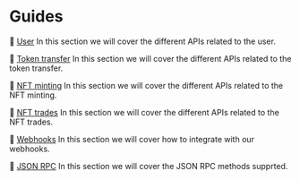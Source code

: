 # Guides

📄️ [User](./guides/user.md) In this section we will cover the different APIs related to the user.

📄️ [Token transfer](./guides/token-transfer.md) In this section we will cover the different APIs related to the token transfer.

📄️ [NFT minting](./guides/nft-minting.md) In this section we will cover the different APIs related to the NFT minting.

📄️ [NFT trades](./guides/nft-trades.md) In this section we will cover the different APIs related to the NFT trades.

📄️ [Webhooks](./guides/webhooks.md) In this section we will cover how to integrate with our webhooks.

📄️ [JSON RPC](./guides/jsonrpc-methods.md) In this section we will cover the JSON RPC methods supprted.
